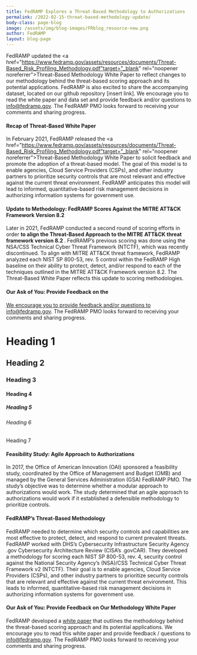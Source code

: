 ```yaml
---
title: FedRAMP Explores a Threat-Based Methodology to Authorizations
permalink: /2022-02-15-threat-based-methodology-update/
body-class: page-blog
image: /assets/img/blog-images/FRblog_resource-new.png
author: FedRAMP
layout: blog-page
---
```


FedRAMP updated the <a href="https://www.fedramp.gov/assets/resources/documents/Threat-Based_Risk_Profiling_Methodology.pdf"target="_blank" rel="noopener noreferrer">Threat-Based Methodology White Paper</a> to reflect changes to our methodology behind the threat-based scoring approach and its potential applications. FedRAMP is also excited to share the accompanying dataset, located on our github repository [insert link].  We encourage you to read the white paper and data set and provide feedback and/or questions to info@fedramp.gov. The FedRAMP PMO looks forward to receiving your comments and sharing progress.

<h4>Recap of Threat-Based White Paper</h4> 

In February 2021, FedRAMP released the <a href="https://www.fedramp.gov/assets/resources/documents/Threat-Based_Risk_Profiling_Methodology.pdf"target="_blank" rel="noopener noreferrer">Threat-Based Methodology White Paper</a> to solicit feedback and promote the adoption of a threat-based model. The goal of this model is to enable agencies, Cloud Service Providers (CSPs), and other industry partners to prioritize security controls that are most relevant and effective against the current threat environment. FedRAMP anticipates this model will lead to informed, quantitative-based risk management decisions in authorizing information systems for government use.

<h4>Update to Methodology: FedRAMP Scores Against the MITRE ATT&CK Framework Version 8.2</h4> 

Later in 2021, FedRAMP conducted a second round of scoring efforts in order <b>to align the Threat-Based Approach to the MITRE ATT&CK threat framework version 8.2 </b>. FedRAMP’s previous scoring was done using the NSA/CSS Technical Cyber Threat Framework (NTCTF), which was recently discontinued. To align with MITRE ATT&CK threat framework, FedRAMP analyzed each NIST SP 800-53, rev. 5 control within the FedRAMP High baseline on their ability to protect, detect, and/or respond to each of the techniques outlined in the MITRE ATT&CK Framework version 8.2.  The Threat-Based White Paper reflects this update to scoring methodologies. 

<h4>Our Ask of You: Provide Feedback on the <a href="https://www.fedramp.gov/assets/resources/documents/Threat-Based_Risk_Profiling_Methodology.pdf"target="_blank" rel="noopener noreferrer"></h4> 

We encourage you to provide feedback and/or questions to <a href="mailto:info@fedramp.gov">info@fedramp.gov</a>. The FedRAMP PMO looks forward to receiving your comments and sharing progress.

<h1> Heading 1 </h1>
<h2> Heading 2 </h2>
<h3> Heading 3 </h3>
<h4> Heading 4 </h4>
<h5> Heading 5 </h5>
<h6> Heading 6 </h6>
<h7> Heading 7 </h7>







<h4>Feasibility Study: Agile Approach to Authorizations</h4> 

In 2017, the Office of American Innovation (OAI) sponsored a feasibility study, coordinated by the Office of Management and Budget (OMB) and managed by the General Services Administration (GSA) FedRAMP PMO. 
The study’s objective was to determine whether  a modular approach to authorizations would work. The study determined that an agile approach to authorizations would work if it established a defensible methodology to prioritize controls. 

<h4>FedRAMP’s Threat-Based Methodology</h4>

FedRAMP needed to determine which security controls and capabilities are most effective to protect, detect, and respond to current prevalent threats. FedRAMP worked with DHS’s Cybersecurity Infrastructure Security Agency .gov Cybersecurity Architecture Review (CISA’s .govCAR). They developed a methodology for scoring each NIST SP 800-53, rev. 4, security control against the National Security Agency’s (NSA)/CSS Technical Cyber Threat Framework v2 (NTCTF). Their goal is to enable agencies, Cloud Service Providers (CSPs), and other industry partners to prioritize security controls that are relevant and effective against the current threat environment. This leads to informed, quantitative-based risk management decisions in authorizing information systems for government use.

<h4>Our Ask of You: Provide Feedback on Our Methodology White Paper</h4>

FedRAMP developed a <a href="https://fedramp.gov/assets/resources/documents/Threat-Based_Risk_Profiling_Methodology.pdf">white paper</a> that outlines the methodology behind the threat-based scoring approach and its potential applications. We encourage you to read this white paper and provide feedback / questions to <a href="mailto:info@fedramp.gov">info@fedramp.gov</a>. The FedRAMP PMO looks forward to receiving your comments and sharing progress.
